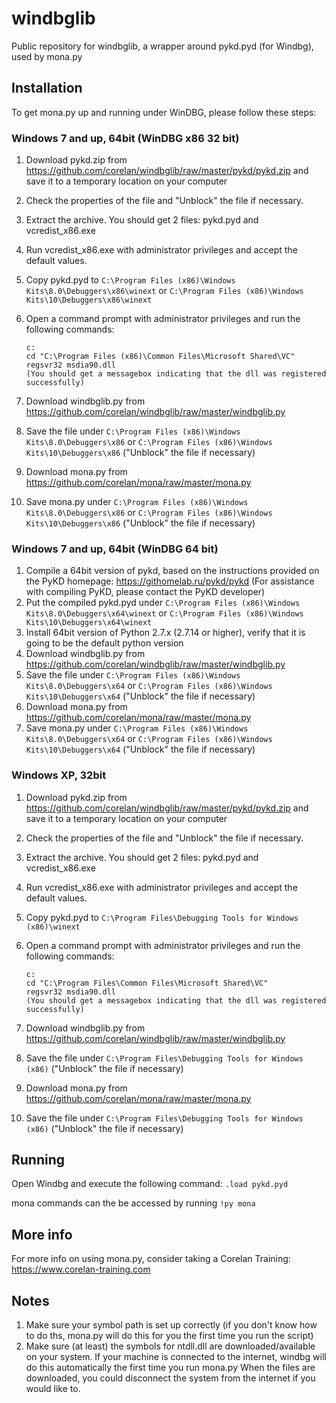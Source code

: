 windbglib
=========

Public repository for windbglib, a wrapper around pykd.pyd (for Windbg), used by mona.py


Installation
------------
To get mona.py up and running under WinDBG, please follow these steps:

### Windows 7 and up, 64bit (WinDBG x86 32 bit)
1. Download pykd.zip from https://github.com/corelan/windbglib/raw/master/pykd/pykd.zip and save it to a temporary location on your computer
2. Check the properties of the file and "Unblock" the file if necessary.
3. Extract the archive. You should get 2 files: pykd.pyd and vcredist_x86.exe
4. Run vcredist_x86.exe with administrator privileges and accept the default values.
5. Copy pykd.pyd to `C:\Program Files (x86)\Windows Kits\8.0\Debuggers\x86\winext` or `C:\Program Files (x86)\Windows Kits\10\Debuggers\x86\winext`
6. Open a command prompt with administrator privileges and run the following commands:

   ```
   c:
   cd "C:\Program Files (x86)\Common Files\Microsoft Shared\VC"
   regsvr32 msdia90.dll
   (You should get a messagebox indicating that the dll was registered successfully)
   ```

7. Download windbglib.py from https://github.com/corelan/windbglib/raw/master/windbglib.py 
8. Save the file under `C:\Program Files (x86)\Windows Kits\8.0\Debuggers\x86` or `C:\Program Files (x86)\Windows Kits\10\Debuggers\x86`   ("Unblock" the file if necessary)
9. Download mona.py from https://github.com/corelan/mona/raw/master/mona.py  
10. Save mona.py under `C:\Program Files (x86)\Windows Kits\8.0\Debuggers\x86` or `C:\Program Files (x86)\Windows Kits\10\Debuggers\x86`   ("Unblock" the file if necessary)



### Windows 7 and up, 64bit (WinDBG 64 bit)
1. Compile a 64bit version of pykd, based on the instructions provided on the PyKD homepage: https://githomelab.ru/pykd/pykd (For assistance with compiling PyKD, please contact the PyKD developer)
2. Put the compiled pykd.pyd under `C:\Program Files (x86)\Windows Kits\8.0\Debuggers\x64\winext` or `C:\Program Files (x86)\Windows Kits\10\Debuggers\x64\winext`
3. Install 64bit version of Python 2.7.x (2.7.14 or higher), verify that it is going to be the default python version
4. Download windbglib.py from https://github.com/corelan/windbglib/raw/master/windbglib.py 
5. Save the file under `C:\Program Files (x86)\Windows Kits\8.0\Debuggers\x64` or `C:\Program Files (x86)\Windows Kits\10\Debuggers\x64`   ("Unblock" the file if necessary)
9. Download mona.py from https://github.com/corelan/mona/raw/master/mona.py  
10. Save mona.py under `C:\Program Files (x86)\Windows Kits\8.0\Debuggers\x64` or `C:\Program Files (x86)\Windows Kits\10\Debuggers\x64`   ("Unblock" the file if necessary)




### Windows XP, 32bit
1. Download pykd.zip from https://github.com/corelan/windbglib/raw/master/pykd/pykd.zip and save it to a temporary location on your computer
2. Check the properties of the file and "Unblock" the file if necessary.
3. Extract the archive. You should get 2 files: pykd.pyd and vcredist_x86.exe
4. Run vcredist_x86.exe with administrator privileges and accept the default values.
5. Copy pykd.pyd to `C:\Program Files\Debugging Tools for Windows (x86)\winext`
6. Open a command prompt with administrator privileges and run the following commands:

   ```
   c:
   cd "C:\Program Files\Common Files\Microsoft Shared\VC"
   regsvr32 msdia90.dll
   (You should get a messagebox indicating that the dll was registered successfully)
   ```

7. Download windbglib.py from https://github.com/corelan/windbglib/raw/master/windbglib.py 
8. Save the file under `C:\Program Files\Debugging Tools for Windows (x86)`   ("Unblock" the file if necessary)
9. Download mona.py from https://github.com/corelan/mona/raw/master/mona.py  
10. Save the file under `C:\Program Files\Debugging Tools for Windows (x86)`   ("Unblock" the file if necessary)


Running
--------
Open Windbg and execute the following command: `.load pykd.pyd`

mona commands can the be accessed by running `!py mona`


More info
----------
For more info on using mona.py, consider taking a Corelan Training: https://www.corelan-training.com


Notes
-----
1. Make sure your symbol path is set up correctly (if you don't know how to do ths, mona.py will do this for you the first time you run the script)
2. Make sure (at least) the symbols for ntdll.dll are downloaded/available on your system.
   If your machine is connected to the internet, windbg will do this automatically the first time you run mona.py
   When the files are downloaded, you could disconnect the system from the internet if you would like to.
